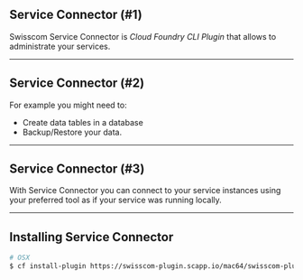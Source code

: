 ##  Service Connector (#1)

Swisscom Service Connector is  _Cloud Foundry CLI Plugin_  that allows to administrate your services.

---

##   Service Connector (#2)

For example you might need to:
* Create data tables in a database
* Backup/Restore your data.

---

##   Service Connector (#3)

With Service Connector you can connect to your service instances using your preferred tool
as if your service was running locally.

---

## Installing Service Connector

```bash
# OSX
$ cf install-plugin https://swisscom-plugin.scapp.io/mac64/swisscom-plugin
```
